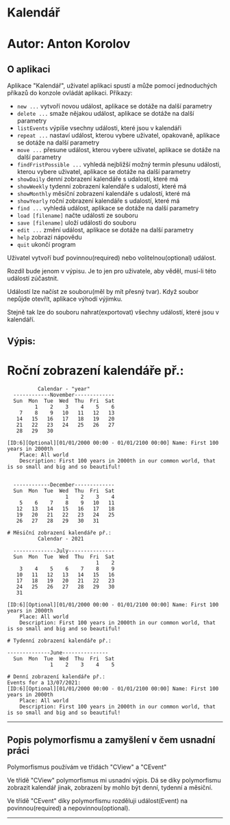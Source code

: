 # Kalendář
# Autor: Anton Korolov

## O aplikaci
Aplikace "Kalendář", uživatel aplikaci spustí a může pomocí jednoduchých příkazů do konzole ovládát aplikaci.
Příkazy:
- `new ...` vytvoří novou událost, aplikace se dotáže na další parametry
- `delete ...` smaže nějakou událost, aplikace se dotáže na další parametry
- `listEvents` výpíše vsechny události, které jsou v kalendáři
- `repeat ...` nastaví událost, kterou vybere uživatel, opakovaně, aplikace se dotáže na další parametry
- `move ...` přesune událost, kterou vybere uživatel, aplikace se dotáže na další parametry
- `findFristPossible ...` vyhledá nejbližší možný termín přesunu události, kterou vybere uživatel, aplikace se dotáže na další parametry
- `showDaily` denní zobrazení kalendáře s udalostí, které má
- `showWeekly` tydenní zobrazení kalendáře s udalostí, které má
- `showMonthly` měsíční zobrazení kalendáře s udalostí, které má
- `showYearly` roční zobrazení kalendáře s udalostí, které má
- `find ...` vyhledá událost,  aplikace se dotáže na další parametry
- `load [filename]` načte události ze souboru
- `save [filename]` uloží události do souboru
- `edit ...` změní událost, aplikace se dotáže na další parametry
- `help` zobrazí nápovědu
- `quit` ukončí program

Uživatel vytvoří buď povinnou(required) nebo volitelnou(optional) událost.

Rozdíl bude jenom v výpisu. Je to jen pro uživatele, aby věděl, musí-li této událostí zúčastnit.

Událostí lze načíst ze souboru(měl by mít přesný tvar). Když soubor nepůjde otevřít, aplikace výhodí výjimku.

Stejně tak lze do souboru nahrat(exportovat) všechny událostí, které jsou v kalendáří.


## Výpis:
# Roční zobrazení kalendáře př.:
```
          Calendar - "year"
  ------------November-------------
  Sun  Mon  Tue  Wed  Thu  Fri  Sat
         1    2    3    4    5    6
    7    8    9   10   11   12   13
   14   15   16   17   18   19   20
   21   22   23   24   25   26   27
   28   29   30

[ID:6][Optional][01/01/2000 00:00 - 01/01/2100 00:00] Name: First 100 years in 2000th
	Place: All world
	Description: First 100 years in 2000th in our common world, that is so small and big and so beautiful!


  ------------December-------------
  Sun  Mon  Tue  Wed  Thu  Fri  Sat
                   1    2    3    4
    5    6    7    8    9   10   11
   12   13   14   15   16   17   18
   19   20   21   22   23   24   25
   26   27   28   29   30   31

# Měsiční zobrazení kalendáře př.:
          Calendar - 2021

  --------------July---------------
  Sun  Mon  Tue  Wed  Thu  Fri  Sat
                             1    2
    3    4    5    6    7    8    9
   10   11   12   13   14   15   16
   17   18   19   20   21   22   23
   24   25   26   27   28   29   30
   31

[ID:6][Optional][01/01/2000 00:00 - 01/01/2100 00:00] Name: First 100 years in 2000th
	Place: All world
	Description: First 100 years in 2000th in our common world, that is so small and big and so beautiful!

# Tydenní zobrazení kalendáře př.:

--------------June---------------
  Sun  Mon  Tue  Wed  Thu  Fri  Sat
              1    2    3    4    5

# Denní zobrazení kalendáře př.:
Events for a 13/07/2021:
[ID:6][Optional][01/01/2000 00:00 - 01/01/2100 00:00] Name: First 100 years in 2000th
	Place: All world
	Description: First 100 years in 2000th in our common world, that is so small and big and so beautiful!

```
------------------------------------------------------------------------------------------------------------------------
## Popis polymorfismu a zamyšlení v čem usnadní práci
Polymorfismus používám ve třídách "CView" a "CEvent"

Ve třídě "CView" polymorfismus mi usnadní výpis.
Dá se díky polymorfismu zobrazit kalendář jinak, zobrazení by mohlo být denní, tydenní a měsiční.

Ve třídě "CEvent" díky polymorfismu rozděluji událost(Event) na povinnou(required) a nepovinnou(optional).

------------------------------------------------------------------------------------------------------------------------